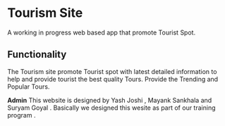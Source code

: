 # Tourism Site

A working in progress web based app that promote Tourist Spot.

## Functionality

The Tourism site promote Tourist spot with latest detailed information to help and provide tourist the best quality Tours.
Provide the Trending and Popular Tours.

**Admin**
This website is designed by Yash Joshi , Mayank Sankhala and Suryam Goyal .
Basically we designed this wesite as part of our training program .







